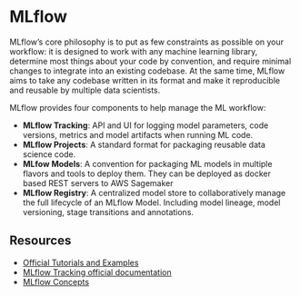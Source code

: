 # MLflow

MLflow’s core philosophy is to put as few constraints as possible on your workflow: it is designed to work with any machine learning library, determine most things about your code by convention, and require minimal changes to integrate into an existing codebase. At the same time, MLflow aims to take any codebase written in its format and make it reproducible and reusable by multiple data scientists.

MLflow provides four components to help manage the ML workflow:

* **MLflow Tracking**: API and UI for logging model parameters, code versions, metrics and model artifacts when running ML code.
* **MLflow Projects**: A standard format for packaging reusable data science code.
* **MLfow Models**: A convention for packaging ML models in multiple flavors and tools to deploy them. They can be deployed as docker based REST servers to AWS Sagemaker
* **MLflow Registry**: A centralized model store to collaboratively manage the full lifecycle of an MLflow Model. Including model lineage, model versioning, stage transitions and annotations.

## Resources

* [Official Tutorials and Examples](https://www.mlflow.org/docs/latest/tutorials-and-examples/tutorial.html)
* [MLflow Tracking official documentation](https://www.mlflow.org/docs/latest/tracking.html#mlflow-tracking)
* [MLflow Concepts](https://www.mlflow.org/docs/latest/concepts.html)
